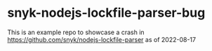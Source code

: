 # snyk-nodejs-lockfile-parser-bug
This is an example repo to showcase a crash in https://github.com/snyk/nodejs-lockfile-parser as of 2022-08-17










